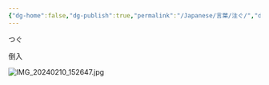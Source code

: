 ```yaml
---
{"dg-home":false,"dg-publish":true,"permalink":"/Japanese/言葉/注ぐ/","dgPassFrontmatter":true}
---
```



つぐ

倒入

![IMG_20240210_152647.jpg](/img/user/998%20resources/%E3%82%AF%E3%83%AC%E3%83%A8%E3%83%B3%E3%81%97%E3%82%93%E3%81%A1%E3%82%83%E3%82%93/IMG_20240210_152647.jpg)
